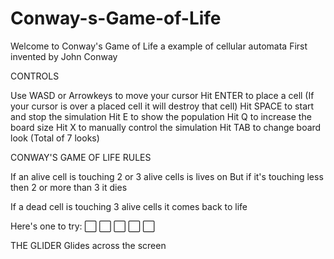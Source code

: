 # Conway-s-Game-of-Life
Welcome to Conway's Game of Life a example of cellular automata
First invented by John Conway

CONTROLS

Use WASD or Arrowkeys to move your cursor
Hit ENTER to place a cell (If your cursor is over a placed cell it will destroy that cell)
Hit SPACE to start and stop the simulation
Hit E to show the population
Hit Q to increase the board size
Hit X to manually control the simulation
Hit TAB to change board look (Total of 7 looks)

CONWAY'S GAME OF LIFE RULES

If an alive cell is touching 2 or 3 alive cells is lives on
But if it's touching less then 2 or more than 3 it dies

If a dead cell is touching 3 alive cells it comes back to life

Here's one to try:
   ⬜️
      ⬜️
⬜️ ⬜️ ⬜️

THE GLIDER
Glides across the screen
